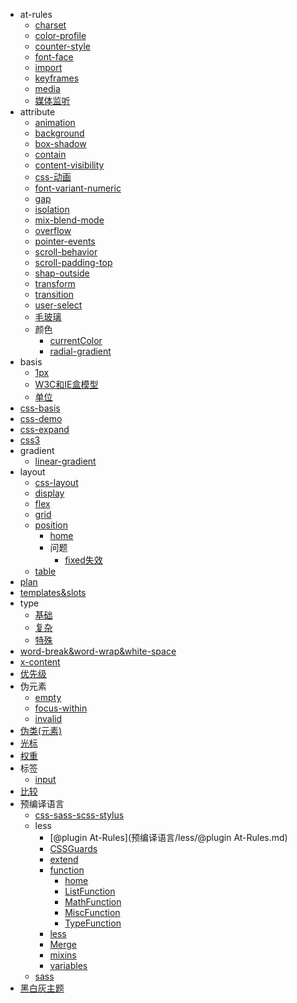 * at-rules
  * [charset](at-rules/charset.md)
  * [color-profile](at-rules/color-profile.md)
  * [counter-style](at-rules/counter-style.md)
  * [font-face](at-rules/font-face.md)
  * [import](at-rules/import.md)
  * [keyframes](at-rules/keyframes.md)
  * [media](at-rules/media.md)
  * [媒体监听](at-rules/媒体监听.md)
* attribute
  * [animation](attribute/animation.md)
  * [background](attribute/background.md)
  * [box-shadow](attribute/box-shadow.md)
  * [contain](attribute/contain.md)
  * [content-visibility](attribute/content-visibility.md)
  * [css-动画](attribute/css-动画.md)
  * [font-variant-numeric](attribute/font-variant-numeric.md)
  * [gap](attribute/gap.md)
  * [isolation](attribute/isolation.md)
  * [mix-blend-mode](attribute/mix-blend-mode.md)
  * [overflow](attribute/overflow.md)
  * [pointer-events](attribute/pointer-events.md)
  * [scroll-behavior](attribute/scroll-behavior.md)
  * [scroll-padding-top](attribute/scroll-padding-top.md)
  * [shap-outside](attribute/shap-outside.md)
  * [transform](attribute/transform.md)
  * [transition](attribute/transition.md)
  * [user-select](attribute/user-select.md)
  * [毛玻璃](attribute/毛玻璃.md)
  * 颜色
    * [currentColor](attribute/颜色/currentColor.md)
    * [radial-gradient](attribute/颜色/radial-gradient.md)
* basis
  * [1px](basis/1px.md)
  * [W3C和IE盒模型](basis/W3C和IE盒模型.md)
  * [单位](basis/单位.md)
* [css-basis](css-basis.md)
* [css-demo](css-demo.md)
* [css-expand](css-expand.md)
* [css3](css3.md)
* gradient
  * [linear-gradient](gradient/linear-gradient.md)
* layout
  * [css-layout](layout/css-layout.md)
  * [display](layout/display.md)
  * [flex](layout/flex.md)
  * [grid](layout/grid.md)
  * [position](layout/position/index.md)
    * [home](layout/position/index.md)
    * 问题
      * [fixed失效](layout/position/问题/fixed失效.md)
  * [table](layout/table.md)
* [plan](plan.md)
* [templates&slots](templates&slots.md)
* type
  * [基础](type/基础.md)
  * [复杂](type/复杂.md)
  * [特殊](type/特殊.md)
* [word-break&word-wrap&white-space](word-break&word-wrap&white-space.md)
* [x-content](x-content.md)
* [优先级](优先级.md)
* 伪元素
  * [empty](伪元素/empty.md)
  * [focus-within](伪元素/focus-within.md)
  * [invalid](伪元素/invalid.md)
* [伪类(元素)](伪类(元素).md)
* [光标](光标.md)
* [权重](权重.md)
* 标签
  * [input](标签/input.md)
* [比较](比较.md)
* 预编译语言
  * [css-sass-scss-stylus](预编译语言/css-sass-scss-stylus.md)
  * less
    * [@plugin At-Rules](预编译语言/less/@plugin At-Rules.md)
    * [CSSGuards](预编译语言/less/CSSGuards.md)
    * [extend](预编译语言/less/extend.md)
    * [function](预编译语言/less/function/index.md)
      * [home](预编译语言/less/function/index.md)
      * [ListFunction](预编译语言/less/function/ListFunction.md)
      * [MathFunction](预编译语言/less/function/MathFunction.md)
      * [MiscFunction](预编译语言/less/function/MiscFunction.md)
      * [TypeFunction](预编译语言/less/function/TypeFunction.md)
    * [less](预编译语言/less/less.md)
    * [Merge](预编译语言/less/Merge.md)
    * [mixins](预编译语言/less/mixins.md)
    * [variables](预编译语言/less/variables.md)
  * [sass](预编译语言/sass.md)
* [黑白灰主题](黑白灰主题.md)
